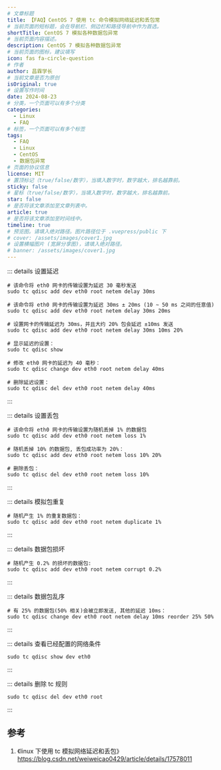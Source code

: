 ```yaml
---
# 文章标题
title: 【FAQ】CentOS 7 使用 tc 命令模拟网络延迟和丢包常
# 当前页面的短标题，会在导航栏、侧边栏和路径导航中作为首选。
shortTitle: CentOS 7 模拟各种数据包异常
# 当前页面内容描述。
description: CentOS 7 模拟各种数据包异常
# 当前页面的图标，建议填写
icon: fas fa-circle-question
# 作者
author: 昌霖学长
# 当前文章是否为原创
isOriginal: true
# 设置写作时间
date: 2024-08-23
# 分类，一个页面可以有多个分类
categories: 
  - Linux
  - FAQ
# 标签，一个页面可以有多个标签
tags: 
  - FAQ
  - Linux
  - CentOS
  - 数据包异常
# 页面的协议信息
license: MIT 
# 置顶标记（true/false/数字），当填入数字时，数字越大，排名越靠前。
sticky: false
# 星标（true/false/数字），当填入数字时，数字越大，排名越靠前。
star: false
# 是否将该文章添加至文章列表中。
article: true
# 是否将该文章添加至时间线中。
timeline: true
# 预览图。请填入绝对路径。图片路径位于 .vuepress/public 下
# cover: /assets/images/cover1.jpg
# 设置横幅图片 (宽屏分享图)，请填入绝对路径。
# banner: /assets/images/cover1.jpg
---
```


::: details 设置延迟

```shell
# 该命令将 eth0 网卡的传输设置为延迟 30 毫秒发送 
sudo tc qdisc add dev eth0 root netem delay 30ms

# 该命令将 eth0 网卡的传输设置为延迟 30ms ± 20ms (10 ~ 50 ms 之间的任意值) 
sudo tc qdisc add dev eth0 root netem delay 30ms 20ms 

# 设置网卡的传输延迟为 30ms，并且大约 20% 包会延迟 ±10ms 发送 
sudo tc qdisc add dev eth0 root netem delay 30ms 10ms 20% 

# 显示延迟的设置： 
sudo tc qdisc show 

# 修改 eth0 网卡的延迟为 40 毫秒： 
sudo tc qdisc change dev eth0 root netem delay 40ms 

# 删除延迟设置： 
sudo tc qdisc del dev eth0 root netem delay 40ms
```

:::

::: details 设置丢包

```shell
# 该命令将 eth0 网卡的传输设置为随机丢掉 1% 的数据包 
sudo tc qdisc add dev eth0 root netem loss 1% 

# 随机丢掉 10% 的数据包, 丢包成功率为 20%： 
sudo tc qdisc add dev eth0 root netem loss 10% 20% 

# 删除丢包： 
sudo tc qdisc del dev eth0 root netem loss 10%
```

:::

::: details 模拟包重复

```shell
# 随机产生 1% 的重复数据包： 
sudo tc qdisc add dev eth0 root netem duplicate 1%
```

:::

::: details 数据包损坏

```shell
# 随机产生 0.2% 的损坏的数据包: 
sudo tc qdisc add dev eth0 root netem corrupt 0.2%
```

:::

::: details 数据包乱序

```shell
# 有 25% 的数据包(50% 相关)会被立即发送, 其他的延迟 10ms： 
sudo tc qdisc change dev eth0 root netem delay 10ms reorder 25% 50%
```

:::

::: details 查看已经配置的网络条件

```shell
sudo tc qdisc show dev eth0
```

:::

::: details 删除 tc 规则

```shell
sudo tc qdisc del dev eth0 root
```

:::

## 参考

1. 《linux 下使用 tc 模拟网络延迟和丢包》 <https://blog.csdn.net/weiweicao0429/article/details/17578011>
